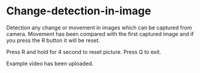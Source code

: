 # Change-detection-in-image
Detection any change or movement in images which can be captured from camera.
Movement has been compared with the first captured image and if you press the R button it will be reset.

Press R and hold for 4 second to reset picture.
Press Q to exit.

Example video has been uploaded.
